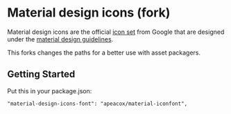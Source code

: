 # Material design icons (fork)

Material design icons are the official [icon set](http://www.google.com/design/spec/style/icons.html#icons-system-icons) from Google that are designed under the [material design guidelines](http://www.google.com/design/spec).

This forks changes the paths for a better use with asset packagers.

## Getting Started

Put this in your package.json:

```
"material-design-icons-font": "apeacox/material-iconfont",
```
